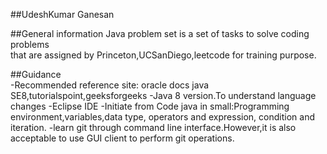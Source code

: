 ##UdeshKumar Ganesan

##General information 
Java problem set is a set of tasks to solve coding problems  
that are assigned by Princeton,UCSanDiego,leetcode for training purpose.   

##Guidance  
 -Recommended reference site: oracle docs java SE8,tutorialspoint,geeksforgeeks
 -Java 8 version.To understand language changes 
 -Eclipse IDE
 -Initiate from Code java in small:Programming environment,variables,data type, operators and expression, 
  condition and iteration. 
 -learn git through command line interface.However,it is also acceptable to use GUI client to perform git operations.
 
